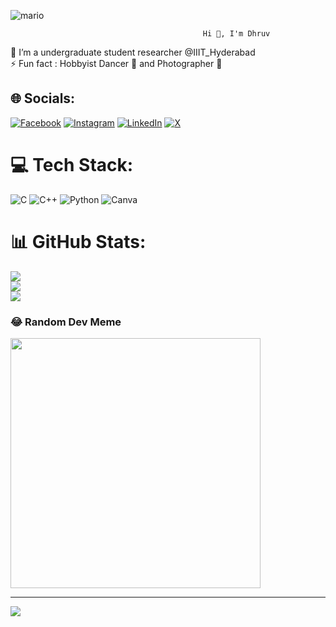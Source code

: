 ![mario](https://github.com/bansalxdhruv/bansalxdhruv/assets/169932063/b99f43eb-b881-4646-b85e-5b3fe5612783)

                                               Hi 👋, I'm Dhruv

🔭 I’m a undergraduate student researcher @IIIT_Hyderabad<br>⚡ Fun fact : Hobbyist Dancer 🕺 and Photographer 📸


## 🌐 Socials:
[![Facebook](https://img.shields.io/badge/Facebook-%231877F2.svg?logo=Facebook&logoColor=white)](https://facebook.com/dhruv.bansal2005) [![Instagram](https://img.shields.io/badge/Instagram-%23E4405F.svg?logo=Instagram&logoColor=white)](https://instagram.com/dhruv.18bansal) [![LinkedIn](https://img.shields.io/badge/LinkedIn-%230077B5.svg?logo=linkedin&logoColor=white)](https://linkedin.com/in/dhruv-bansal-b089a6285) [![X](https://img.shields.io/badge/X-black.svg?logo=X&logoColor=white)](https://x.com/bansalxdhruv) 

# 💻 Tech Stack:
![C](https://img.shields.io/badge/c-%2300599C.svg?style=flat&logo=c&logoColor=white) ![C++](https://img.shields.io/badge/c++-%2300599C.svg?style=flat&logo=c%2B%2B&logoColor=white) ![Python](https://img.shields.io/badge/python-3670A0?style=flat&logo=python&logoColor=ffdd54) ![Canva](https://img.shields.io/badge/Canva-%2300C4CC.svg?style=flat&logo=Canva&logoColor=white)
# 📊 GitHub Stats:
![](https://github-readme-stats.vercel.app/api?username=bansalxdhruv&theme=vision-friendly-dark&hide_border=false&include_all_commits=false&count_private=false)<br/>
![](https://github-readme-streak-stats.herokuapp.com/?user=bansalxdhruv&theme=vision-friendly-dark&hide_border=false)<br/>
![](https://github-readme-stats.vercel.app/api/top-langs/?username=bansalxdhruv&theme=vision-friendly-dark&hide_border=false&include_all_commits=false&count_private=false&layout=compact)

### 😂 Random Dev Meme
<img src='https://memer-new.vercel.app/' style="height: 400px;"/>

---
[![](https://visitcount.itsvg.in/api?id=bansalxdhruv&icon=5&color=12)](https://visitcount.itsvg.in)

<!-- Proudly created with GPRM ( https://gprm.itsvg.in ) -->
